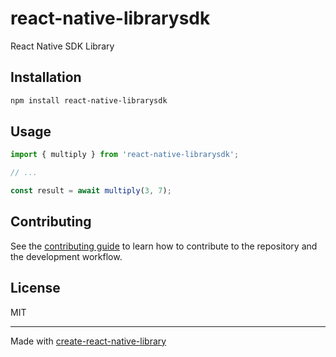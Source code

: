 # react-native-librarysdk

React Native SDK Library

## Installation

```sh
npm install react-native-librarysdk
```

## Usage

```js
import { multiply } from 'react-native-librarysdk';

// ...

const result = await multiply(3, 7);
```

## Contributing

See the [contributing guide](CONTRIBUTING.md) to learn how to contribute to the repository and the development workflow.

## License

MIT

---

Made with [create-react-native-library](https://github.com/callstack/react-native-builder-bob)
